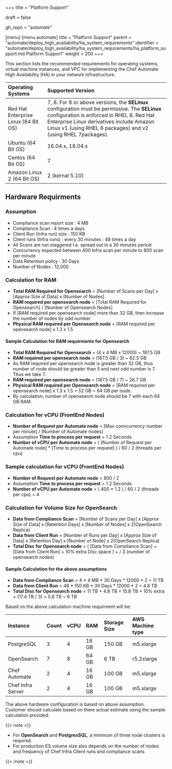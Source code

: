 +++
title = "Platform Support"

draft = false

gh_repo = "automate"

[menu]
  [menu.automate]
    title = "Platform Support"
    parent = "automate/deploy_high_availability/ha_system_requirements"
    identifier = "automate/deploy_high_availability/ha_system_requirements/ha_platform_support.md Platform Support"
    weight = 200
+++

This section lists the recommended requirements for operating systems, virtual machine instances, and VPC for implementing the Chef Automate High Availability (HA) in your network infrastructure.

| Operating Systems                        | Supported Version         |
| :--------------------------------------  | :-----------------------  |
| Red Hat Enterprise Linux (64 Bit OS)     | 7, 8. For 8 or above versions, the **SELinux** configuration must be permissive. The **SELinux** configuration is enforced in RHEL 8. Red Hat Enterprise Linux derivatives include Amazon Linux v1 (using RHEL 6 packages) and v2 (using RHEL 7packages). |
| Ubuntu (64 Bit OS)                       | 16.04.x, 18.04.x          |
| Centos (64 Bit OS)                       | 7                         |
| Amazon Linux 2 (64 Bit OS)               | 2 (kernal 5.10)           |

## Hardware Requirments

### Assumption
- Compliance scan report size : 4 MB 
- Compliance Scan  : 4 times a  days
- Client Run (Infra run) size :  150 KB 
- Client runs (Infra runs) :  every 30 minutes : 48 times a day 
- All Scans are run staggered I.e.  spread out in a 30 minutes period 
- Concurrency expected between 400 Infra scan per minute  to 800 scan per minute 
- Data Retention policy  : 30 Days 
- Number of Nodes : 12,000

### Calculation for RAM 
- **Total RAM Required for Opensearch** = [Number of Scans per Day] x [Approx Size of Data] x [Number of Nodes] 
- **RAM required per opensearch node** = [Total RAM Required for Opensearch] / [Number of Opensearch Nodes]
- If [RAM required per opensearch node] more than 32 GB, then increase the number of nodes by odd number
- **Physical RAM required per Opensearch node**  = [RAM required per opensearch node] x 1.3 x 1.5
 
#### Sample Calculation for RAM requirments for Opensearch 
- **Total RAM Required for Opensearch** = (4 x 4 MB x 12000) ~ 187.5 GB 
- **RAM required per opensearch node** = (187.5 GB / 3) ~ 62.5 GB
- As RAM required per opensearch node is greater than 32 GB, thus number of node should be greater than 5 and next odd number is 7. Thus we take 7. 
- **RAM required per opensearch node** = (187.5 GB / 7) ~ 26.7 GB
- **Physical RAM required per Opensearch node**  = [RAM required per opensearch node] x 1.3 x 1.5 = 52 GB ~ 64 GB per node.  
- By calculation, number of opensearch node should be 7 with each 64 GB RAM.

### Calculation for vCPU (FrontEnd Nodes)

- **Number of Request per Automate node** = [Max conncurrency number per minute] / [Number of Automate nodes]
- Assumption **Time to process per request** = 1.2 Seconds
- **Number of vCPU per Automate node** = ( [Number of Request per Automate node] * [Time to process per request] ) / 60 / 2 (threads per cpu)

### Sample calculation for vCPU (FrontEnd Nodes)

- **Number of Request per Automate node** = 800 / 2
- Assumption **Time to process per request** = 1.2 Seconds
- **Number of vCPU per Automate node** = ( 400 * 1.2 ) / 60 / 2 (threads per cpu) ~ 4

### Calculation for Volume Size for OpenSearch

- **Data from Compliance Scan** = [Number of Scans per Day] x [Approx Size of Data] x [Retention Days] x [Number of Nodes] x 2(OpenSearch Replica)
- **Data from Client Run** = [Number of Runs per Day] x [Approx Size of Data] x [Retention Day] x [Number of Node] x 2(OpenSearch Replica)
- **Total Disc for Opensearch node** = ( [Data from Compliance Scan] + [Data from Client Run] + 10% extra Disc space ) + / 3 (number of opensearch nodes) 

#### Sample Calculation for the above assumptions
- **Data from Compliance Scan** =  4 * 4 MB * 30 Days * 12000 * 2 =  11 TB
- **Data from Client Run** = 48 * 150 KB * 30 Days * 12000 * 2 =  4.8 TB
- **Total Disc for Opensearch node** = 11 TB + 4.8 TB = 15.8 TB + 10% extra = (17.4 TB / 3) = 5.8 TB ~ 6 TB


Based on the above calculation machine requirment will be:

| Instance          | Count | vCPU | RAM   | Storage Size | AWS Machine type|
| :---------------  | :---- | :--- |:------|:------| :-----------------------------------------------------  |
| PostgreSQL        | 3     | 4    | 16 GB  | 150 GB | m5.xlarge |
| OpenSearch        | 7     | 8    | 64 GB  | 6 TB  | r5.2xlarge |
| Chef Automate     | 2     | 4    | 16 GB  | 100 GB | m5.xlarge |
| Chef Infra Server | 2     | 4    | 16 GB  | 100 GB | m5.xlarge |

The above hardware configuration is based on above assumption. Customer should calculate based on there actual estimate using the sample calculation provided. 

{{< note >}}

- For **OpenSearch** and **PostgresSQL**, a minimum of three node clusters is required.
- For production ES volume size also depends on the number of nodes and frequency of Chef Infra Client runs and compliance scans.

{{< /note >}}


